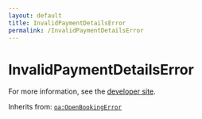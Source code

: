 ```yaml
---
layout: default
title: InvalidPaymentDetailsError
permalink: /InvalidPaymentDetailsError
---
```


# InvalidPaymentDetailsError


For more information, see the [developer site](https://developer.openactive.io/data-model/types/invalidpaymentdetailserror).

Inherits from: [`oa:OpenBookingError`](https://openactive.io/OpenBookingError)
